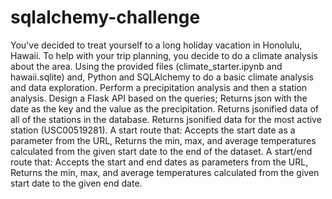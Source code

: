 # sqlalchemy-challenge
You've decided to treat yourself to a long holiday vacation in Honolulu, Hawaii. To help with your trip planning, you decide to do a climate analysis about the area.
Using the provided files (climate_starter.ipynb and hawaii.sqlite) and, Python and SQLAlchemy to do a basic climate analysis and data exploration.
Perform a precipitation analysis and then a station analysis.
Design a Flask API based on the queries; 
Returns json with the date as the key and the value as the precipitation. 
Returns jsonified data of all of the stations in the database. 
Returns jsonified data for the most active station (USC00519281).
A start route that: Accepts the start date as a parameter from the URL, Returns the min, max, and average temperatures calculated from the given start date to the end of the dataset. 
A start/end route that: Accepts the start and end dates as parameters from the URL, Returns the min, max, and average temperatures calculated from the given start date to the given end date. 
